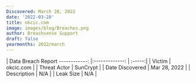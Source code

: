 ```yaml
---
Discovered: March 28, 2022
date: '2022-03-28'
title: okcic.com
image: images/blog/Breaches.png
author: Breachsense Support
draft: false
yearmonths: 2022/march
---
```



| Data Breach Report
------------:   |:-------------:    | :-----:|
| Victim    | okcic.com      | 
| Threat Actor    | SunCrypt      | 
| Date Discovered    | Mar 28, 2022      | 
| Description    | N/A      | 
| Leak Size    | N/A      | 


